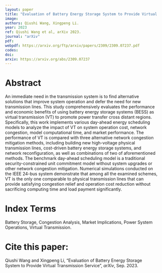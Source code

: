 ```yaml
---
layout: paper
title: "Evaluation of Battery Energy Storage System to Provide Virtual Transmission Service"
image: 
authors: Qiushi Wang, Xingpeng Li.
year: 2023
ref: Qiushi Wang et al, arXiv 2023. 
journal: "arXiv"
pdf: 
webpdf: https://arxiv.org/ftp/arxiv/papers/2309/2309.07237.pdf
codes: 
doi: 
arxiv: https://arxiv.org/abs/2309.07237
---
```


# Abstract
An immediate need in the transmission system is to find alternative solutions that improve system operation and defer the need for new transmission lines. This study comprehensively evaluates the performance and economic benefits of using battery energy storage systems (BESS) as virtual transmission (VT) to promote power transfer cross distant regions. Specifically, this work implements various day-ahead energy scheduling models to analyze the impact of VT on system operation cost, network congestion, model computational time, and market performance. The performance of VT is compared with three alternative network congestion mitigation methods, including building new high-voltage physical transmission lines, cost-driven battery energy storage systems, and network reconfiguration, as well as combinations of two of aforementioned methods. The benchmark day-ahead scheduling model is a traditional security-constrained unit commitment model without system upgrades or other network congestion mitigation. Numerical simulations conducted on the IEEE 24-bus system demonstrate that among all the examined schemes, VT is the only one comparable to physical transmission lines that can provide satisfying congestion relief and operation cost reduction without sacrificing computing time and load payment significantly. 

# Index Terms
Battery Storage, Congestion Analysis, Market Implications, Power System Operations, Virtual Transmission.

# Cite this paper:
Qiushi Wang and Xingpeng Li, “Evaluation of Battery Energy Storage System to Provide Virtual Transmission Service”, *arXiv*, Sep. 2023.

